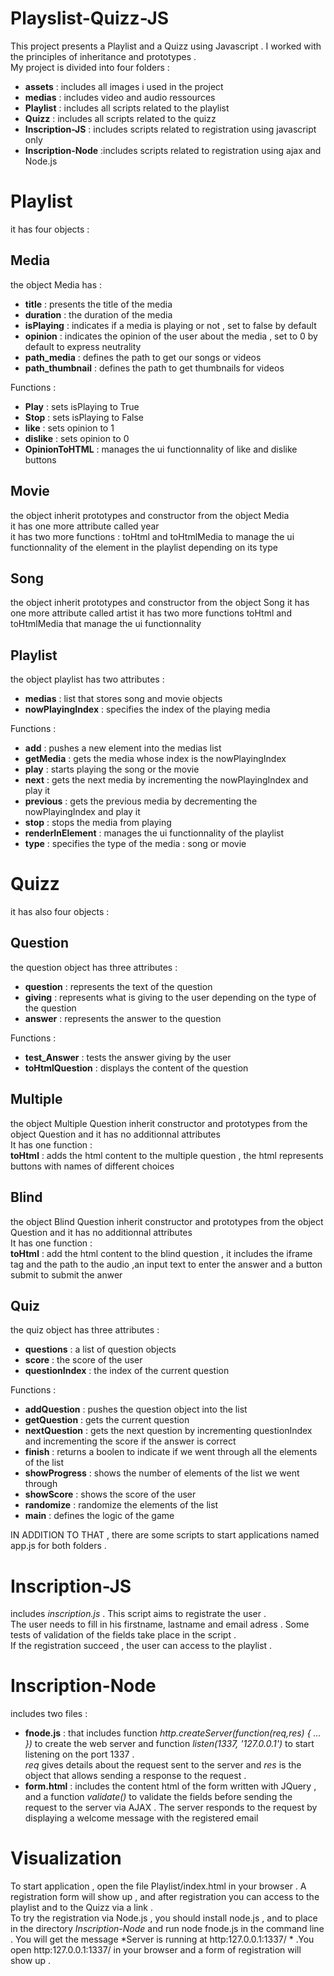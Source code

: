 # Playslist-Quizz-JS

This project presents a Playlist and a Quizz using Javascript  . 
I worked with the principles of inheritance and prototypes .  
My project is divided into four folders :  
  * __assets__ : includes all images i used in the project  
  * __medias__ : includes video and audio ressources
  * __Playlist__ : includes all scripts related to the playlist
  * __Quizz__ : includes all scripts related to the quizz
  * __Inscription-JS__ : includes scripts related to registration using javascript only
  * __Inscription-Node__ :includes scripts related to registration using ajax and Node.js

# Playlist

it has four objects :

## Media 

the object Media has : 
  * __title__ : presents the title of the media 
  * __duration__ : the duration of the media
  * __isPlaying__ : indicates if a media is playing or not , set to false by default 
  * __opinion__ : indicates the opinion of the user about the media , set to 0 by default to express neutrality 
  * __path_media__ : defines the path to get our songs or videos
  * __path_thumbnail__ : defines the path to get thumbnails for videos
 
Functions :

  * __Play__ : sets isPlaying to True
  * __Stop__ : sets isPlaying to False
  * __like__ : sets opinion to 1 
  * __dislike__ : sets opinion to 0
  * __OpinionToHTML__ : manages the ui functionnality of like and dislike buttons

## Movie

the object inherit prototypes and constructor from the object Media   
it has one more attribute called year   
it has two more functions : toHtml and toHtmlMedia to manage the ui functionnality of the element in the playlist depending on its type 

## Song

the object inherit prototypes and constructor from the object Song
it has one more attribute called artist 
it has two more functions toHtml and toHtmlMedia that manage the ui functionnality 

## Playlist

the object playlist has two attributes : 
* __medias__ : list that stores song and movie objects
* __nowPlayingIndex__ : specifies the index of the playing media

Functions :

* __add__ : pushes a new element into the medias list
* __getMedia__ : gets the media whose index is the nowPlayingIndex
* __play__ : starts playing the song or the movie
* __next__ : gets the next media by incrementing the nowPlayingIndex and play it 
* __previous__ : gets the previous media by decrementing the nowPlayingIndex and play it
* __stop__ : stops the media from playing
* __renderInElement__ : manages the ui functionnality of the playlist  
* __type__ : specifies the type of the media : song or movie

# Quizz

it has also four objects :

## Question 

the question object has three attributes :
* __question__ : represents the text of the question
* __giving__ : represents what is giving to the user depending on the type of the question
* __answer__ : represents the answer to the question

Functions :

* __test_Answer__ : tests the answer giving by the user
* __toHtmlQuestion__ : displays the content of the question

## Multiple

the object Multiple Question inherit constructor and prototypes from the object Question and it has no additionnal attributes   
It has one function :     
__toHtml__ : adds the html content to the multiple question , the html  represents buttons with names of different choices    

## Blind

the object Blind Question inherit constructor and prototypes from the object Question and it has no additionnal attributes    
It has one function :   
__toHtml__ : add the html content to the blind question , it includes the iframe tag and the path to the audio ,an input text to enter the answer and a button submit to submit the anwer  

## Quiz

the quiz object has three attributes :
* __questions__ : a list of question objects
* __score__ : the score of the user
* __questionIndex__ : the index of the current question

Functions :

* __addQuestion__ : pushes the question object into the list
* __getQuestion__ : gets the current question
* __nextQuestion__ : gets the next question by incrementing questionIndex  and incrementing the score if the answer is correct
* __finish__ : returns a boolen to indicate if we went through all the elements of the list
* __showProgress__ : shows the number of  elements of the list we went through
* __showScore__ : shows the score of the user
* __randomize__ : randomize the elements of the list 
* __main__ : defines the logic of the game

IN ADDITION TO THAT , there are some scripts to start applications named app.js for both folders .  

# Inscription-JS

includes *inscription.js* . This script aims to registrate the user .   
The user needs to fill in his firstname, lastname and email adress . Some tests of validation of the fields take place in the script .  
If the registration succeed , the user can access to the playlist .

# Inscription-Node  

includes two files : 
* __fnode.js__ : that includes function *http.createServer(function(req,res) { ... })* to create the web server and function *listen(1337, '127.0.0.1')* to start listening on the port 1337 .   
*req* gives  details about the request sent to the server and *res* is the object that allows sending a response to the request .   
* __form.html__ : includes the content html of the form written with JQuery , and a function *validate()* to validate the fields before sending the request to the server via AJAX   .
The server responds to the request by displaying a welcome message with the registered email 

 # Visualization  

To start application , open the file Playlist/index.html  in your browser  . A registration form will show up , and after registration you can access to the playlist and to the Quizz via a link .   
To try the registration via Node.js , you should install node.js , and to place in the directory *Inscription-Node* and run node fnode.js in the command line . You will get the message *Server is running at http:127.0.0.1:1337/ * .You open http:127.0.0.1:1337/  in your browser and a form of registration will show up .
